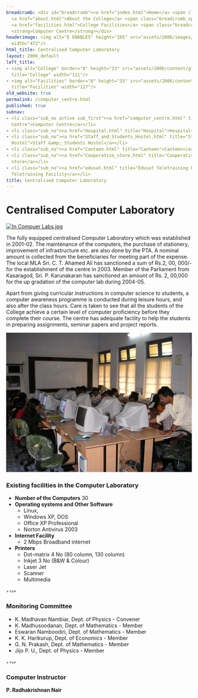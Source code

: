 ```yaml
---
breadcrumb: <div id="breadcrumb"><a href="index.html">Home</a> <span class="breadcrumb_spacer">&gt;</span>
  <a href="about.html">About the College</a> <span class="breadcrumb_spacer">&gt;</span>
  <a href="facilities.html">College Facilities</a> <span class="breadcrumb_spacer">&gt;</span>
  <strong>Computer Centre</strong></div>
headerimage: <img alt="E ENABLES" height="105" src="assets/2006/images/banners/facilities.jpg"
  width="472"/>
html_title: Centralised Computer Laboratory
layout: 2006_default
left_title:
- <img alt="College" border="0" height="33" src="assets/2006/content/gt/50e0a1247d4d2e8d760ae187462b9408.png"
  title="College" width="111"/>
- <img alt="Facilities" border="0" height="33" src="assets/2006/content/gt/adb79de25948ca9ab71d0558f9b14d24.png"
  title="Facilities" width="127"/>
old_website: true
permalink: /computer_centre.html
published: true
subnav:
- <li class="sub_no active sub_first"><a href="computer_centre.html" title="Computer
  Centre">Computer Centre</a></li>
- <li class="sub_no"><a href="Hospital.html" title="Hospital">Hospital</a></li>
- <li class="sub_no"><a href="Staff_and_Students_Hostel.html" title="Staff &amp; Students
  Hostel">Staff &amp; Students Hostel</a></li>
- <li class="sub_no"><a href="Canteen.html" title="Canteen">Canteen</a></li>
- <li class="sub_no"><a href="Cooperative_store.html" title="Cooperative store">Cooperative
  store</a></li>
- <li class="sub_no"><a href="edusat.html" title="Edusat Teletraining Facility">Edusat
  Teletraining Facility</a></li>
title: Centralised Computer Laboratory
---
```


# Centralised Computer Laboratory

[![In Compuer
Labs.jpg](assets/2006/content/assets/2006/images/temp_149ef5ae28435d190059293e205c07c5.jpg)](assets/2006/content/assets/2006/images/temp_c8740e2885e39514c1b1ab196f94e24e.jpg)

  

The fully equipped centralised Computer Laboratory which was established in
2001-02. The maintenance of the computers, the purchase of stationery,
improvement of infrastructure etc. are also done by the PTA. A nominal amount
is collected from the beneficiaries for meeting part of the expense. The local
MLA Sri. C. T. Ahamed Ali has sanctioned a sum of Rs.2, 00, 000/- for the
establishment of the centre in 2003. Member of the Parliament from Kasaragod,
Sri. P. Karunakaran has sanctioned an amount of Rs. 2, 00,000 for the up
gradation of the computer lab during 2004-05.

Apart from giving curricular instructions in computer science to students, a
computer awareness programme is conducted during leisure hours, and also after
the class hours. Care is taken to see that all the students of the College
achieve a certain level of computer proficiency before they complete their
course. The centre has adequate facility to help the students in preparing
assignments, seminar papers and project reports.

![](assets/2006/picture/upload/image/computer%20Lab.jpg)

### Existing facilities in the Computer Laboratory

  * **Number of the Computers** 30
  * **Operating systems and Other Software**
    * Linux,
    * Windows XP, DOS
    * Office XP Professional
    * Norton Antivirus 2003
  * **Internet Facility**
    * 2 Mbps Broadband internet
  * **Printers**
    * Dot-matrix 4 No (80 column, 130 column)
    * Inkjet 3 No (B&W & Colour)
    * Laser Jet
    * Scanner
    * Multimedia

![](assets/2006/img/article/top_link_0.gif)

### Monitoring Committee

  * K. Madhavan Nambiar, Dept. of Physics - Convener
  * K. Madhusoodanan, Dept. of Mathematics - Member
  * Eswaran Namboodiri, Dept. of Mathematics - Member
  * K. K. Harikurup, Dept. of Economics - Member
  * G. N. Prakash, Dept. of Mathematics - Member
  * Jijo P. U., Dept. of Physics - Member

![](assets/2006/img/article/top_link_0.gif)

### Computer Instructor

**P. Radhakrishnan Nair**